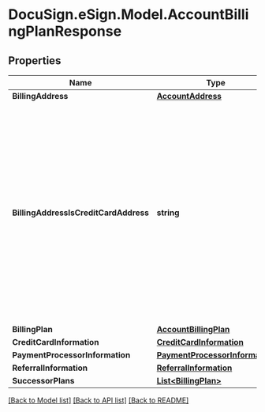 # DocuSign.eSign.Model.AccountBillingPlanResponse
## Properties

Name | Type | Description | Notes
------------ | ------------- | ------------- | -------------
**BillingAddress** | [**AccountAddress**](AccountAddress.md) |  | [optional] 
**BillingAddressIsCreditCardAddress** | **string** | When set to **true**, the credit card address information is the same as that returned as the billing address. If false, then the billing address is considered a billing contact address, and the credit card address can be different. | [optional] 
**BillingPlan** | [**AccountBillingPlan**](AccountBillingPlan.md) |  | [optional] 
**CreditCardInformation** | [**CreditCardInformation**](CreditCardInformation.md) |  | [optional] 
**PaymentProcessorInformation** | [**PaymentProcessorInformation**](PaymentProcessorInformation.md) |  | [optional] 
**ReferralInformation** | [**ReferralInformation**](ReferralInformation.md) |  | [optional] 
**SuccessorPlans** | [**List&lt;BillingPlan&gt;**](BillingPlan.md) |  | [optional] 

[[Back to Model list]](../README.md#documentation-for-models) [[Back to API list]](../README.md#documentation-for-api-endpoints) [[Back to README]](../README.md)

